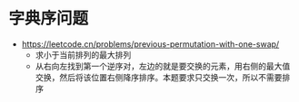 # 字典序问题
- https://leetcode.cn/problems/previous-permutation-with-one-swap/
    - 求小于当前排列的最大排列
    - 从右向左找到第一个逆序对，左边的就是要交换的元素，用右侧的最大值交换，然后将该位置右侧降序排序。本题要求只交换一次，所以不需要排序